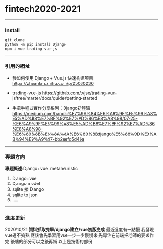 # fintech2020-2021
***
### Install
```
git clone
python -m pip install Django
npm i vue trading-vue-js
```
***
### 引用的網址
+ 我如何使用 Django + Vue.js 快速构建项目
<https://zhuanlan.zhihu.com/p/25080236>


+ trading-vue-js
<https://github.com/tvjsx/trading-vue-js/tree/master/docs/guide#getting-started>

+ 手把手程式實作分享系列：Django初體驗
<https://medium.com/bandai%E7%9A%84%E6%A9%9F%E5%99%A8%E5%AD%B8%E7%BF%92%E7%AD%86%E8%A8%98/07-25-%E6%A9%9F%E5%99%A8%E5%AD%B8%E7%BF%92%E7%AD%86%E8%A8%98-%E6%89%8B%E6%8A%8A%E6%89%8Bdjango%E5%88%9D%E9%AB%94%E9%A9%97-bb2eefd5d46a>

***
### 專題方向

**專題概述**:Django+vue+metaheuristic

1. Django+vue
2. Django model 
3. sqlite 接 Django
4. sqlite to json
5. .....
***
### 進度更新
2020/10/21 
__資料抓取完畢/django建立/vue初版完成__
最近進度有一點慢
我發現vue還不夠熟
應該會先學習用vue一步一步慢慢來
先專注在前端把老師的要求作完
後端的部分可以之後再補
以上是技術的部份




